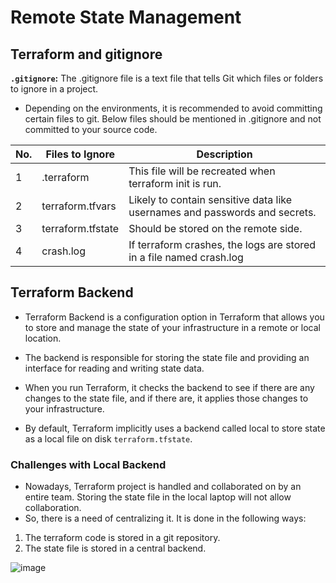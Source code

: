 # Remote State Management

## Terraform and gitignore

**`.gitignore`:** The .gitignore file is a text file that tells Git which files or folders to ignore in a project.

- Depending on the environments, it is recommended to avoid committing certain files to git. Below files should be mentioned in .gitignore and not committed to your source code.
  
|  No.  |Files to Ignore    |            Description                                                      |
| ----- |------------------ | --------------------------------------------------------------------------- |
|   1   | .terraform        | This file will be recreated when terraform init is run.                     |
|   2   | terraform.tfvars  | Likely to contain sensitive data like usernames and passwords and secrets.  |
|   3   | terraform.tfstate | Should be stored on the remote side.                                        |
|   4   | crash.log         | If terraform crashes, the logs are stored in a file named crash.log         |

## Terraform Backend

- Terraform Backend is a configuration option in Terraform that allows you to store and manage the state of your infrastructure in a remote or local location.
- The backend is responsible for storing the state file and providing an interface for reading and writing state data.
- When you run Terraform, it checks the backend to see if there are any changes to the state file, and if there are, it applies those changes to your infrastructure.

- By default, Terraform implicitly uses a backend called local to store state as a local file on disk `terraform.tfstate`.
  
### Challenges with Local Backend

- Nowadays, Terraform project is handled and collaborated on by an entire team. Storing the state file in the local laptop will not allow collaboration.
- So, there is a need of centralizing it. It is done in the following ways:

1. The terraform code is stored in a git repository.
2. The state file is stored in a central backend.

![image](https://github.com/begh-azka/terraform_aws/assets/97597065/979ce919-dec6-4ff4-a7d2-0ebee255fd74)
